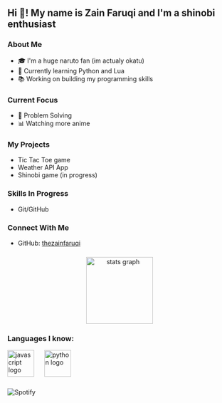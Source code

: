 <h2 align="left">Hi 👋! My name is Zain Faruqi and I'm a shinobi enthusiast</h2>

### About Me
- 🎓 I'm a huge naruto fan (im actualy okatu)
- 🌱 Currently learning Python and Lua
- 📚 Working on building my programming skills

### Current Focus
- 🔧 Problem Solving
- 📊 Watching more anime

### My Projects
- Tic Tac Toe game
- Weather API App
- Shinobi game (in progress)

### Skills In Progress
- Git/GitHub

### Connect With Me
- GitHub: [thezainfaruqi](https://github.com/thezainfaruqi)

###

<div align="center">
  <img src="https://github-readme-stats.vercel.app/api?username=ZainFaruqi&hide_title=false&hide_rank=false&show_icons=true&include_all_commits=true&count_private=true&disable_animations=false&theme=dracula&locale=en&hide_border=false" height="150" alt="stats graph" />
</div>

###

<h3 align="left">Languages I know:</h3>
<div align="left">
  <img src="https://cdn.jsdelivr.net/gh/devicons/devicon/icons/javascript/javascript-original.svg" height="60" alt="javascript logo" />
  <img width="15" />
  <img src="https://cdn.jsdelivr.net/gh/devicons/devicon/icons/python/python-original.svg" height="60" alt="python logo" />
  <img width="15" />
  <!-- Add more languages here if needed -->
</div>

###
![Spotify](https://novatorem-thezainfaruqi.vercel.app/api/spotify)

<div align="left">
</div>

###

<br clear="both">
